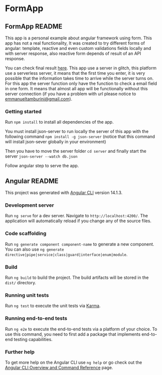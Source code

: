 # FormApp

## FormApp README

This app is a personal example about angular framework using form. This app has not a real functionality, It was created to try different forms of angular: template, reactive and even custom validations fields locally and with server response, also reactive form depends of result of an API response.

You can check final result [here](https://eclectic-caramel-8662ca.netlify.app/). This app use a server in glitch, this platform use a serverless server, it means that the first time you enter, it is very possible that the information takes time to arrive while the server turns on. For this app the server function only have the function to check a email field in one form. It means that almost all app will be functionally without this server connection (if you have a problem with url please notice to emmanueltamburini@gmail.com).

### Getting started

Run `npm install` to install all dependencies of the app.

You must install json-server to run locally the server of this app with the following command `npm install -g json-server` (notice that this command will install json-sever globally in your environment)

Then you have to move the server folder `cd server` and finally start the server `json-server --watch db.json`

Follow angular step to serve the app.

## Angular README

This project was generated with [Angular CLI](https://github.com/angular/angular-cli) version 14.1.3.

### Development server

Run `ng serve` for a dev server. Navigate to `http://localhost:4200/`. The application will automatically reload if you change any of the source files.

### Code scaffolding

Run `ng generate component component-name` to generate a new component. You can also use `ng generate directive|pipe|service|class|guard|interface|enum|module`.

### Build

Run `ng build` to build the project. The build artifacts will be stored in the `dist/` directory.

### Running unit tests

Run `ng test` to execute the unit tests via [Karma](https://karma-runner.github.io).

### Running end-to-end tests

Run `ng e2e` to execute the end-to-end tests via a platform of your choice. To use this command, you need to first add a package that implements end-to-end testing capabilities.

### Further help

To get more help on the Angular CLI use `ng help` or go check out the [Angular CLI Overview and Command Reference](https://angular.io/cli) page.
